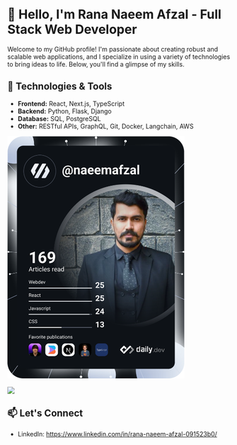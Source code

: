 # 👋 Hello, I'm Rana Naeem Afzal - Full Stack Web Developer

Welcome to my GitHub profile! I'm passionate about creating robust and scalable web applications, and I specialize in using a variety of technologies to bring ideas to life. Below, you'll find a glimpse of my skills.

## 🔧 Technologies & Tools

- **Frontend:** React, Next.js, TypeScript
- **Backend:** Python, Flask, Django
- **Database:** SQL, PostgreSQL
- **Other:** RESTful APIs, GraphQL, Git, Docker, Langchain, AWS


<a href="https://app.daily.dev/DailyDevTips"><img src="https://github.com/r-naeem-afzal/r-naeem-afzal/blob/main/devcard.svg" width="400" alt="Chris Bongers's Dev Card"/></a>

<a href="https://githubtrends.io">
  <img align="center" src="https://api.githubtrends.io/user/svg/r-naeem-afzal/langs?time_range=one_year&include_private=True&loc_metric=changed&theme=dark" />
</a>



## 📫 Let's Connect

- LinkedIn: https://www.linkedin.com/in/rana-naeem-afzal-091523b0/



